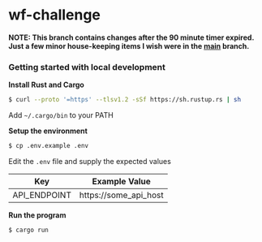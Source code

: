 # wf-challenge

**NOTE: This branch contains changes after the 90 minute timer expired. Just a few minor house-keeping items I wish were in the [main](/twct/wf-challenge/tree/main) branch.**

### Getting started with local development

**Install Rust and Cargo**

```sh
$ curl --proto '=https' --tlsv1.2 -sSf https://sh.rustup.rs | sh
```

Add `~/.cargo/bin` to your PATH

**Setup the environment**

```sh
$ cp .env.example .env
```

Edit the `.env` file and supply the expected values

| Key                       | Example Value
| -------------------------- | ------------------------------------------------------------------------- |
| API_ENDPOINT               | https://some_api_host                                                     |

**Run the program**

```sh
$ cargo run
```